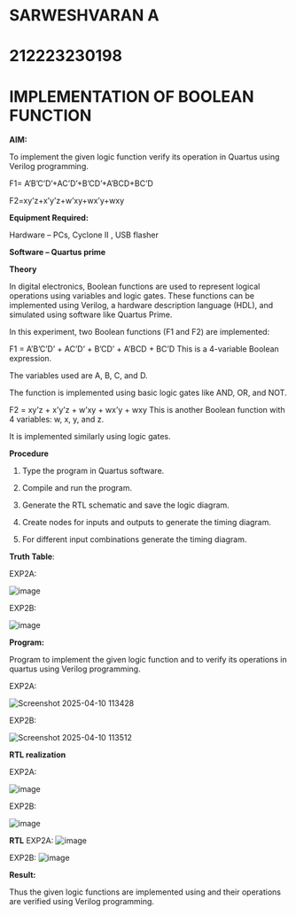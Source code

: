# SARWESHVARAN A
# 212223230198
# IMPLEMENTATION OF BOOLEAN FUNCTION

**AIM:**

To implement the given logic function verify its operation in Quartus using Verilog programming.

F1= A’B’C’D’+AC’D’+B’CD’+A’BCD+BC’D 

F2=xy’z+x’y’z+w’xy+wx’y+wxy

**Equipment Required:**

Hardware – PCs, Cyclone II , USB flasher

**Software – Quartus prime**

**Theory**

In digital electronics, Boolean functions are used to represent logical operations using variables and logic gates. These functions can be implemented using Verilog, a hardware description language (HDL), and simulated using software like Quartus Prime.

In this experiment, two Boolean functions (F1 and F2) are implemented:

F1 = A’B’C’D’ + AC’D’ + B’CD’ + A’BCD + BC’D
This is a 4-variable Boolean expression.

The variables used are A, B, C, and D.

The function is implemented using basic logic gates like AND, OR, and NOT.

F2 = xy’z + x’y’z + w’xy + wx’y + wxy
This is another Boolean function with 4 variables: w, x, y, and z.

It is implemented similarly using logic gates.



**Procedure**

1.	Type the program in Quartus software.

2.	Compile and run the program.

3.	Generate the RTL schematic and save the logic diagram.

4.	Create nodes for inputs and outputs to generate the timing diagram.

5.	For different input combinations generate the timing diagram.


**Truth Table**:


EXP2A:

![image](https://github.com/user-attachments/assets/1f4519bf-223a-4a93-8cce-886202995e8c)

EXP2B:

![image](https://github.com/user-attachments/assets/97069a12-5b31-458e-baca-e3eddf907dfd)




**Program:**

Program to implement the given logic function and to verify its operations in quartus using Verilog programming. 

EXP2A:

![Screenshot 2025-04-10 113428](https://github.com/user-attachments/assets/cefc0436-3cba-4ae7-9136-f875289465c5)



EXP2B:

![Screenshot 2025-04-10 113512](https://github.com/user-attachments/assets/0010b2ec-4477-491b-a633-fb4261d652fe)



**RTL realization**

EXP2A:

![image](https://github.com/user-attachments/assets/c37d9714-6e7e-472e-b210-7f6eb6895acd)


EXP2B:

![image](https://github.com/user-attachments/assets/e48eeb01-94dd-438f-8ee9-a4e2e9020d40)


**RTL**
EXP2A:
![image](https://github.com/user-attachments/assets/e307313f-38dc-458a-bcac-6e80d6807cd1)

EXP2B:
![image](https://github.com/user-attachments/assets/bc8c7789-711e-49c1-a1f2-b5024b2207e1)




**Result:**

Thus the given logic functions are implemented using and their operations are verified using Verilog programming.

